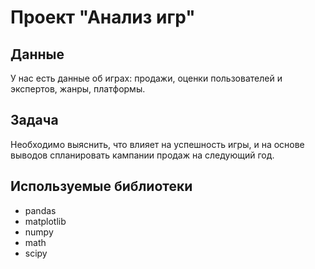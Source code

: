 # Проект "Анализ игр"
## Данные
 У нас есть данные об играх: продажи, оценки пользователей и экспертов, жанры, платформы.

## Задача
Необходимо выяснить, что влияет на успешность игры, и на основе выводов спланировать кампании продаж на следующий год.

## Используемые библиотеки
- pandas
- matplotlib
- numpy
- math
- scipy
